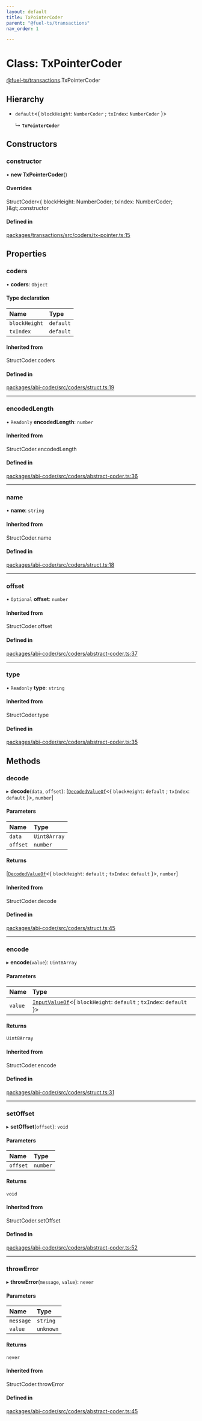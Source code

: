 ```yaml
---
layout: default
title: TxPointerCoder
parent: "@fuel-ts/transactions"
nav_order: 1

---
```


# Class: TxPointerCoder

[@fuel-ts/transactions](../index.md).TxPointerCoder

## Hierarchy

- `default`<{ `blockHeight`: `NumberCoder` ; `txIndex`: `NumberCoder`  }\>

  ↳ **`TxPointerCoder`**

## Constructors

### constructor

• **new TxPointerCoder**()

#### Overrides

StructCoder&lt;{
  blockHeight: NumberCoder;
  txIndex: NumberCoder;
}\&gt;.constructor

#### Defined in

[packages/transactions/src/coders/tx-pointer.ts:15](https://github.com/FuelLabs/fuels-ts/blob/master/packages/transactions/src/coders/tx-pointer.ts#L15)

## Properties

### coders

• **coders**: `Object`

#### Type declaration

| Name | Type |
| :------ | :------ |
| `blockHeight` | `default` |
| `txIndex` | `default` |

#### Inherited from

StructCoder.coders

#### Defined in

[packages/abi-coder/src/coders/struct.ts:19](https://github.com/FuelLabs/fuels-ts/blob/master/packages/abi-coder/src/coders/struct.ts#L19)

___

### encodedLength

• `Readonly` **encodedLength**: `number`

#### Inherited from

StructCoder.encodedLength

#### Defined in

[packages/abi-coder/src/coders/abstract-coder.ts:36](https://github.com/FuelLabs/fuels-ts/blob/master/packages/abi-coder/src/coders/abstract-coder.ts#L36)

___

### name

• **name**: `string`

#### Inherited from

StructCoder.name

#### Defined in

[packages/abi-coder/src/coders/struct.ts:18](https://github.com/FuelLabs/fuels-ts/blob/master/packages/abi-coder/src/coders/struct.ts#L18)

___

### offset

• `Optional` **offset**: `number`

#### Inherited from

StructCoder.offset

#### Defined in

[packages/abi-coder/src/coders/abstract-coder.ts:37](https://github.com/FuelLabs/fuels-ts/blob/master/packages/abi-coder/src/coders/abstract-coder.ts#L37)

___

### type

• `Readonly` **type**: `string`

#### Inherited from

StructCoder.type

#### Defined in

[packages/abi-coder/src/coders/abstract-coder.ts:35](https://github.com/FuelLabs/fuels-ts/blob/master/packages/abi-coder/src/coders/abstract-coder.ts#L35)

## Methods

### decode

▸ **decode**(`data`, `offset`): [[`DecodedValueOf`](../namespaces/internal.md#decodedvalueof)<{ `blockHeight`: `default` ; `txIndex`: `default`  }\>, `number`]

#### Parameters

| Name | Type |
| :------ | :------ |
| `data` | `Uint8Array` |
| `offset` | `number` |

#### Returns

[[`DecodedValueOf`](../namespaces/internal.md#decodedvalueof)<{ `blockHeight`: `default` ; `txIndex`: `default`  }\>, `number`]

#### Inherited from

StructCoder.decode

#### Defined in

[packages/abi-coder/src/coders/struct.ts:45](https://github.com/FuelLabs/fuels-ts/blob/master/packages/abi-coder/src/coders/struct.ts#L45)

___

### encode

▸ **encode**(`value`): `Uint8Array`

#### Parameters

| Name | Type |
| :------ | :------ |
| `value` | [`InputValueOf`](../namespaces/internal.md#inputvalueof)<{ `blockHeight`: `default` ; `txIndex`: `default`  }\> |

#### Returns

`Uint8Array`

#### Inherited from

StructCoder.encode

#### Defined in

[packages/abi-coder/src/coders/struct.ts:31](https://github.com/FuelLabs/fuels-ts/blob/master/packages/abi-coder/src/coders/struct.ts#L31)

___

### setOffset

▸ **setOffset**(`offset`): `void`

#### Parameters

| Name | Type |
| :------ | :------ |
| `offset` | `number` |

#### Returns

`void`

#### Inherited from

StructCoder.setOffset

#### Defined in

[packages/abi-coder/src/coders/abstract-coder.ts:52](https://github.com/FuelLabs/fuels-ts/blob/master/packages/abi-coder/src/coders/abstract-coder.ts#L52)

___

### throwError

▸ **throwError**(`message`, `value`): `never`

#### Parameters

| Name | Type |
| :------ | :------ |
| `message` | `string` |
| `value` | `unknown` |

#### Returns

`never`

#### Inherited from

StructCoder.throwError

#### Defined in

[packages/abi-coder/src/coders/abstract-coder.ts:45](https://github.com/FuelLabs/fuels-ts/blob/master/packages/abi-coder/src/coders/abstract-coder.ts#L45)
